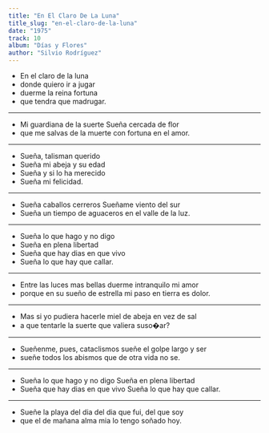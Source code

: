 ```yaml
---
title: "En El Claro De La Luna"
title_slug: "en-el-claro-de-la-luna"
date: "1975"
track: 10
album: "Días y Flores"
author: "Silvio Rodríguez"
---
```


- En el claro de la luna
- donde quiero ir a jugar
- duerme la reina fortuna
- que tendra que madrugar.

---

- Mi guardiana de la suerte Sueña cercada de flor
- que me salvas de la muerte con fortuna en el amor.

---

- Sueña, talisman querido
- Sueña mi abeja y su edad
- Sueña y si lo ha merecido
- Sueña mi felicidad.

---

- Sueña caballos cerreros Sueñame viento del sur
- Sueña un tiempo de aguaceros en el valle de la luz.

---

- Sueña lo que hago y no digo
- Sueña en plena libertad
- Sueña que hay dias en que vivo
- Sueña lo que hay que callar.

---

- Entre las luces mas bellas duerme intranquilo mi amor
- porque en su sueño de estrella mi paso en tierra es dolor.

---

- Mas si yo pudiera hacerle miel de abeja en vez de sal
- a que tentarle la suerte que valiera suso�ar?

---

- Sueñenme, pues, cataclismos sueñe el golpe largo y ser
- sueñe todos los abismos que de otra vida no se.

---

- Sueña lo que hago y no digo Sueña en plena libertad
- Sueña que hay dias en que vivo Sueña lo que hay que callar.

---

- Sueñe la playa del dia del dia que fui, del que soy
- que el de mañana alma mia lo tengo soñado hoy.
